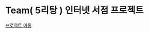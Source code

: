 
# Team( 5리탕 ) 인터넷 서점 프로젝트

[프로젝트 이동]([프로젝트_리드미_파일_경로](https://github.com/nhnacademy-be6-5ritang))


